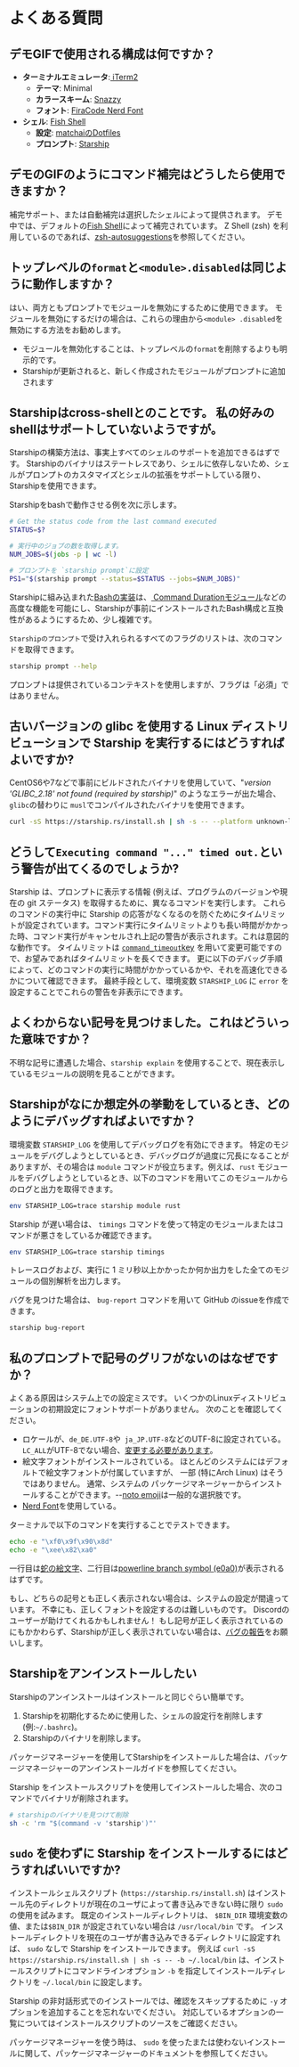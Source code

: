 # よくある質問

## デモGIFで使用される構成は何ですか？

- **ターミナルエミュレータ**:[ iTerm2 ](https://iterm2.com/)
  - **テーマ**: Minimal
  - **カラースキーム**: [Snazzy](https://github.com/sindresorhus/iterm2-snazzy)
  - **フォント**: [FiraCode Nerd Font](https://www.nerdfonts.com/font-downloads)
- **シェル**: [Fish Shell](https://fishshell.com/)
  - **設定**: [matchaiのDotfiles](https://github.com/matchai/dotfiles/blob/b6c6a701d0af8d145a8370288c00bb9f0648b5c2/.config/fish/config.fish)
  - **プロンプト**: [Starship](https://starship.rs/)

## デモのGIFのようにコマンド補完はどうしたら使用できますか？

補完サポート、または自動補完は選択したシェルによって提供されます。 デモ中では、デフォルトの[Fish Shell](https://fishshell.com/)によって補完されています。 Z Shell (zsh) を利用しているのであれば、[zsh-autosuggestions](https://github.com/zsh-users/zsh-autosuggestions)を参照してください。

## トップレベルの`format`と`<module>.disabled`は同じように動作しますか？

はい、両方ともプロンプトでモジュールを無効にするために使用できます。 モジュールを無効にするだけの場合は、これらの理由から` <module> .disabled `を無効にする方法をお勧めします。

- モジュールを無効化することは、トップレベルの`format`を削除するよりも明示的です。
- Starshipが更新されると、新しく作成されたモジュールがプロンプトに追加されます

## Starshipはcross-shellとのことです。 私の好みのshellはサポートしていないようですが。

Starshipの構築方法は、事実上すべてのシェルのサポートを追加できるはずです。 Starshipのバイナリはステートレスであり、シェルに依存しないため、シェルがプロンプトのカスタマイズとシェルの拡張をサポートしている限り、Starshipを使用できます。

Starshipをbashで動作させる例を次に示します。

```sh
# Get the status code from the last command executed
STATUS=$?

# 実行中のジョブの数を取得します。
NUM_JOBS=$(jobs -p | wc -l)

# プロンプトを `starship prompt`に設定
PS1="$(starship prompt --status=$STATUS --jobs=$NUM_JOBS)"
```

Starshipに組み込まれた[Bashの実装](https://github.com/starship/starship/blob/master/src/init/starship.bash)は、[ Command Durationモジュール](https://starship.rs/config/#command-duration)などの高度な機能を可能にし、Starshipが事前にインストールされたBash構成と互換性があるようにするため、少し複雑です。

`Starshipのプロンプト`で受け入れられるすべてのフラグのリストは、次のコマンドを取得できます。

```sh
starship prompt --help
```

プロンプトは提供されているコンテキストを使用しますが、フラグは「必須」ではありません。

## 古いバージョンの glibc を使用する Linux ディストリビューションで Starship を実行するにはどうすればよいですか?

CentOS6や7などで事前にビルドされたバイナリを使用していて、"_version 'GLIBC_2.18' not found (required by starship)_" のようなエラーが出た場合、`glibc`の替わりに `musl`でコンパイルされたバイナリを使用できます。

```sh
curl -sS https://starship.rs/install.sh | sh -s -- --platform unknown-linux-musl
```

## どうして`Executing command "..." timed out.`という警告が出てくるのでしょうか?

Starship は、プロンプトに表示する情報 (例えば、プログラムのバージョンや現在の git ステータス) を取得するために、異なるコマンドを実行します。 これらのコマンドの実行中に Starship の応答がなくなるのを防ぐためにタイムリミットが設定されています。コマンド実行にタイムリミットよりも長い時間がかかった時、コマンド実行がキャンセルされ上記の警告が表示されます。これは意図的な動作です。 タイムリミットは [`command_timeout`key](../config/#prompt) を用いて変更可能ですので、お望みであればタイムリミットを長くできます。 更に以下のデバッグ手順によって、どのコマンドの実行に時間がかかっているかや、それを高速化できるかについて確認できます。 最終手段として、環境変数 `STARSHIP_LOG` に `error` を設定することでこれらの警告を非表示にできます。

## よくわからない記号を見つけました。これはどういった意味ですか？

不明な記号に遭遇した場合、`starship explain` を使用することで、現在表示しているモジュールの説明を見ることができます。

## Starshipがなにか想定外の挙動をしているとき、どのようにデバッグすればよいですか？

環境変数 `STARSHIP_LOG` を使用してデバッグログを有効にできます。 特定のモジュールをデバグしようとしているとき、デバッグログが過度に冗長になることがありますが、その場合は `module` コマンドが役立ちます。例えば、`rust` モジュールをデバグしようとしているとき、以下のコマンドを用いてこのモジュールからのログと出力を取得できます。

```sh
env STARSHIP_LOG=trace starship module rust
```

Starship が遅い場合は、 `timings` コマンドを使って特定のモジュールまたはコマンドが悪さをしているか確認できます。

```sh
env STARSHIP_LOG=trace starship timings
```

トレースログおよび、実行に 1 ミリ秒以上かかったか何か出力をした全てのモジュールの個別解析を出力します。

バグを見つけた場合は、 `bug-report` コマンドを用いて GitHub のissueを作成できます。

```sh
starship bug-report
```

## 私のプロンプトで記号のグリフがないのはなぜですか？

よくある原因はシステム上での設定ミスです。 いくつかのLinuxディストリビューションの初期設定にフォントサポートがありません。 次のことを確認してください。

- ロケールが、`de_DE.UTF-8`や` ja_JP.UTF-8`などのUTF-8に設定されている。 `LC_ALL`がUTF-8でない場合、[変更する必要があります](https://www.tecmint.com/set-system-locales-in-linux/)。
- 絵文字フォントがインストールされている。 ほとんどのシステムにはデフォルトで絵文字フォントが付属していますが、 一部 (特にArch Linux) はそうではありません。 通常、システムの パッケージマネージャーからインストールすることができます。--[noto emoji](https://www.google.com/get/noto/help/emoji/)は一般的な選択肢です。
- [Nerd Font](https://www.nerdfonts.com/)を使用している。

ターミナルで以下のコマンドを実行することでテストできます。

```sh
echo -e "\xf0\x9f\x90\x8d"
echo -e "\xee\x82\xa0"
```

一行目は[蛇の絵文字](https://emojipedia.org/snake/)、二行目は[powerline branch symbol (e0a0)](https://github.com/ryanoasis/powerline-extra-symbols#glyphs)が表示されるはずです。

もし、どちらの記号とも正しく表示されない場合は、システムの設定が間違っています。 不幸にも、正しくフォントを設定するのは難しいものです。 Discordのユーザーが助けてくれるかもしれません！ もし記号が正しく表示されているのにもかかわらず、Starshipが正しく表示されていない場合は、[バグの報告](https://github.com/starship/starship/issues/new/choose)をお願いします。

## Starshipをアンインストールしたい

Starshipのアンインストールはインストールと同じぐらい簡単です。

1. Starshipを初期化するために使用した、シェルの設定行を削除します (例:`~/.bashrc`)。
1. Starshipのバイナリを削除します。

パッケージマネージャーを使用してStarshipをインストールした場合は、パッケージマネージャーのアンインストールガイドを参照してください。

Starship をインストールスクリプトを使用してインストールした場合、次のコマンドでバイナリが削除されます。

```sh
# starshipのバイナリを見つけて削除
sh -c 'rm "$(command -v 'starship')"'
```

## `sudo` を使わずに Starship をインストールするにはどうすればいいですか?

インストールシェルスクリプト (`https://starship.rs/install.sh`) はインストール先のディレクトリが現在のユーザによって書き込みできない時に限り `sudo` の使用を試みます。 既定のインストールディレクトリは、 `$BIN_DIR` 環境変数の値、または`$BIN_DIR` が設定されていない場合は `/usr/local/bin` です。 インストールディレクトリを現在のユーザが書き込みできるディレクトリに設定すれば、 `sudo` なしで Starship をインストールできます。 例えば `curl -sS https://starship.rs/install.sh | sh -s -- -b ~/.local/bin` は、インストールスクリプトにコマンドラインオプション `-b` を指定してインストールディレクトリを `~/.local/bin` に設定します。

Starship の非対話形式でのインストールでは、確認をスキップするために `-y` オプションを追加することを忘れないでください。 対応しているオプションの一覧についてはインストールスクリプトのソースをご確認ください。

パッケージマネージャーを使う時は、 `sudo` を使ったまたは使わないインストールに関して、パッケージマネージャーのドキュメントを参照してください。
